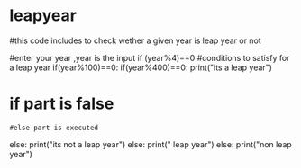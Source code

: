 # leapyear
#this code includes to check wether a given year is leap year or not

#enter your year ,year is the input
if (year%4)==0:#conditions to satisfy for a leap year
 if(year%100)==0: 
  if(year%400)==0:
    print("its a leap year") 
   # if part is false
    #else part is executed 
  else:
        print("its not a leap year")
 else:
      print(" leap year")
else:
    print("non leap year")      
